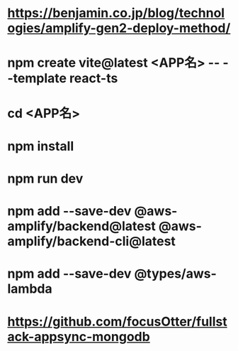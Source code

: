 # https://benjamin.co.jp/blog/technologies/amplify-gen2-deploy-method/

# npm create vite@latest <APP名> -- --template react-ts
# cd <APP名>
# npm install
# npm run dev
# npm add --save-dev @aws-amplify/backend@latest @aws-amplify/backend-cli@latest
# npm add --save-dev @types/aws-lambda







# https://github.com/focusOtter/fullstack-appsync-mongodb